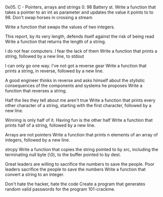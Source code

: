 0x05. C - Pointers, arrays and strings 0. 98 Battery st. Write a function that takes a pointer to an int as parameter and updates the value it points to to 98.
Don't swap horses in crossing a stream



Write a function that swaps the values of two integers.



This report, by its very length, defends itself against the risk of being read Write a function that returns the length of a string.



I do not fear computers. I fear the lack of them Write a function that prints a string, followed by a new line, to stdout



I can only go one way. I've not got a reverse gear Write a function that prints a string, in reverse, followed by a new line.



A good engineer thinks in reverse and asks himself about the stylistic consequences of the components and systems he proposes Write a function that reverses a string.



Half the lies they tell about me aren't true Write a function that prints every other character of a string, starting with the first character, followed by a new line.



Winning is only half of it. Having fun is the other half Write a function that prints half of a string, followed by a new line.



Arrays are not pointers Write a function that prints n elements of an array of integers, followed by a new line.



strcpy Write a function that copies the string pointed to by src, including the terminating null byte (\0), to the buffer pointed to by dest.



Great leaders are willing to sacrifice the numbers to save the people. Poor leaders sacrifice the people to save the numbers Write a function that convert a string to an integer.



Don't hate the hacker, hate the code Create a program that generates random valid passwords for the program 101-crackme.
